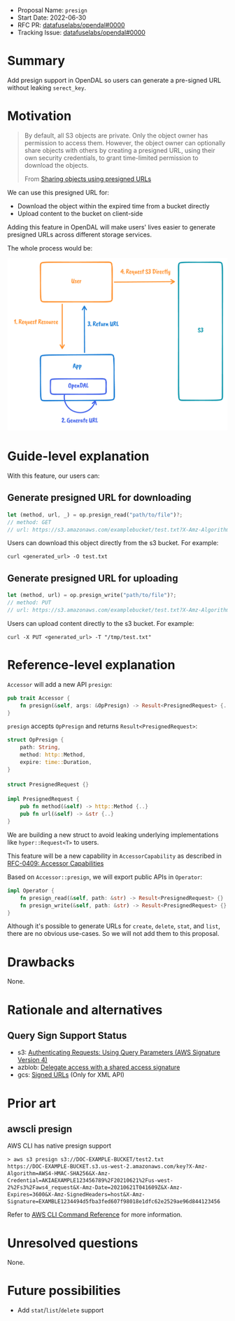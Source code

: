 - Proposal Name: `presign`
- Start Date: 2022-06-30
- RFC PR: [datafuselabs/opendal#0000](https://github.com/datafuselabs/opendal/pull/0000)
- Tracking Issue: [datafuselabs/opendal#0000](https://github.com/datafuselabs/opendal/issues/0000)

# Summary

Add presign support in OpenDAL so users can generate a pre-signed URL without leaking `serect_key`.

# Motivation

> By default, all S3 objects are private. Only the object owner has permission to access them. However, the object owner can optionally share objects with others by creating a presigned URL, using their own security credentials, to grant time-limited permission to download the objects.
>
> From [Sharing objects using presigned URLs](https://docs.aws.amazon.com/AmazonS3/latest/userguide/ShareObjectPreSignedURL.html)

We can use this presigned URL for:

- Download the object within the expired time from a bucket directly
- Upload content to the bucket on client-side

Adding this feature in OpenDAL will make users' lives easier to generate presigned URLs across different storage services.

The whole process would be:

![](../assets/rfcs/0000-presign/process.png)

# Guide-level explanation

With this feature, our users can:

## Generate presigned URL for downloading

```rust
let (method, url, _) = op.presign_read("path/to/file")?;
// method: GET
// url: https://s3.amazonaws.com/examplebucket/test.txt?X-Amz-Algorithm=AWS4-HMAC-SHA256&X-Amz-Credential=access_key_id/20130721/us-east-1/s3/aws4_request&X-Amz-Date=20130721T201207Z&X-Amz-Expires=86400&X-Amz-SignedHeaders=host&X-Amz-Signature=<signature-value>  
```

Users can download this object directly from the s3 bucket. For example:

```shell
curl <generated_url> -O test.txt
```

## Generate presigned URL for uploading

```rust
let (method, url) = op.presign_write("path/to/file")?;
// method: PUT
// url: https://s3.amazonaws.com/examplebucket/test.txt?X-Amz-Algorithm=AWS4-HMAC-SHA256&X-Amz-Credential=access_key_id/20130721/us-east-1/s3/aws4_request&X-Amz-Date=20130721T201207Z&X-Amz-Expires=86400&X-Amz-SignedHeaders=host&X-Amz-Signature=<signature-value>  
```

Users can upload content directly to the s3 bucket. For example:

```shell
curl -X PUT <generated_url> -T "/tmp/test.txt"
```

# Reference-level explanation

`Accessor` will add a new API `presign`:

```rust
pub trait Accessor {
    fn presign(&self, args: &OpPresign) -> Result<PresignedRequest> {..}
}
```

`presign` accepts `OpPresign` and returns `Result<PresignedRequest>`:

```rust
struct OpPresign {
    path: String,
    method: http::Method,
    expire: time::Duration,
}

struct PresignedRequest {}

impl PresignedRequest {
    pub fn method(&self) -> http::Method {..}
    pub fn url(&self) -> &str {..}
}
```

We are building a new struct to avoid leaking underlying implementations like `hyper::Request<T>` to users.

This feature will be a new capability in `AccessorCapability` as described in [RFC-0409: Accessor Capabilities](./0409-accessor-capabilities.md)

Based on `Accessor::presign`, we will export public APIs in `Operator`:

```rust
impl Operator {
    fn presign_read(&self, path: &str) -> Result<PresignedRequest> {}
    fn presign_write(&self, path: &str) -> Result<PresignedRequest> {}
}
```

Although it's possible to generate URLs for `create`, `delete`, `stat`, and `list`, there are no obvious use-cases. So we will not add them to this proposal.

# Drawbacks

None.

# Rationale and alternatives

## Query Sign Support Status

- s3: [Authenticating Requests: Using Query Parameters (AWS Signature Version 4)](https://docs.aws.amazon.com/AmazonS3/latest/API/sigv4-query-string-auth.html)
- azblob: [Delegate access with a shared access signature](https://docs.microsoft.com/en-us/rest/api/storageservices/delegate-access-with-shared-access-signature)
- gcs: [Signed URLs](https://cloud.google.com/storage/docs/access-control/signed-urls) (Only for XML API)

# Prior art

## awscli presign

AWS CLI has native presign support

```shell
> aws s3 presign s3://DOC-EXAMPLE-BUCKET/test2.txt
https://DOC-EXAMPLE-BUCKET.s3.us-west-2.amazonaws.com/key?X-Amz-Algorithm=AWS4-HMAC-SHA256&X-Amz-Credential=AKIAEXAMPLE123456789%2F20210621%2Fus-west-2%2Fs3%2Faws4_request&X-Amz-Date=20210621T041609Z&X-Amz-Expires=3600&X-Amz-SignedHeaders=host&X-Amz-Signature=EXAMBLE1234494d5fba3fed607f98018e1dfc62e2529ae96d844123456
```

Refer to [AWS CLI Command Reference](https://awscli.amazonaws.com/v2/documentation/api/latest/reference/s3/presign.html) for more information.

# Unresolved questions

None.

# Future possibilities

- Add `stat`/`list`/`delete` support
